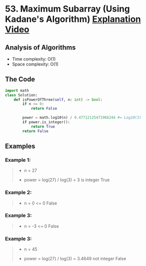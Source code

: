 # 53. Maximum Subarray (Using Kadane's Algorithm) [Explanation Video](https://www.youtube.com/watch?v=86CQq3pKSUw)

## Analysis of Algorithms
 - Time complexity: O(1)
 - Space complexity: O(1)

## The Code

```Python
import math
class Solution:
    def isPowerOfThree(self, n: int) -> bool:
        if n <= 0:
            return False
        
        power = math.log10(n) / 0.47712125471966244 #= Log10(3)
        if power.is_integer():
            return True
        return False
```

## Examples

### Example 1:
> - n = 27
> 
> - power = log(27) / log(3) = 3 is integer
> True
### Example 2:
> - n = 0 <= 0
> False

### Example 3:
> - n = -3 <= 0
> False

### Example 3:
> - n = 45
> 
> - power = log(27) / log(3) = 3.4649 not integer
> False
